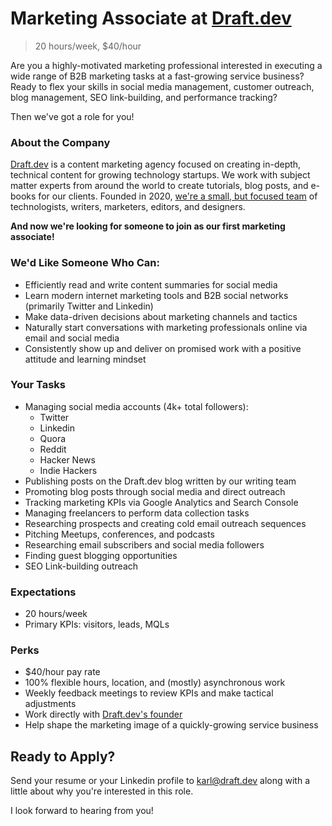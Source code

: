 # Marketing Associate at [Draft.dev](https://draft.dev/)
> 20 hours/week, $40/hour

Are you a highly-motivated marketing professional interested in executing a wide range of B2B marketing tasks at a fast-growing service business? Ready to flex your skills in social media management, customer outreach, blog management, SEO link-building, and performance tracking?

Then we've got a role for you!

### About the Company
[Draft.dev](https://draft.dev/) is a content marketing agency focused on creating in-depth, technical content for growing technology startups. We work with subject matter experts from around the world to create tutorials, blog posts, and e-books for our clients. Founded in 2020, [we're a small, but focused team](https://twitter.com/KarlLHughes/status/1337141695432024065) of technologists, writers, marketers, editors, and designers.

**And now we're looking for someone to join as our first marketing associate!**

### We'd Like Someone Who Can:
- Efficiently read and write content summaries for social media
- Learn modern internet marketing tools and B2B social networks (primarily Twitter and Linkedin)
- Make data-driven decisions about marketing channels and tactics
- Naturally start conversations with marketing professionals online via email and social media
- Consistently show up and deliver on promised work with a positive attitude and learning mindset

### Your Tasks
- Managing social media accounts (4k+ total followers):
  - Twitter
  - Linkedin
  - Quora
  - Reddit
  - Hacker News
  - Indie Hackers
- Publishing posts on the Draft.dev blog written by our writing team
- Promoting blog posts through social media and direct outreach
- Tracking marketing KPIs via Google Analytics and Search Console
- Managing freelancers to perform data collection tasks
- Researching prospects and creating cold email outreach sequences
- Pitching Meetups, conferences, and podcasts
- Researching email subscribers and social media followers
- Finding guest blogging opportunities
- SEO Link-building outreach

### Expectations
- 20 hours/week
- Primary KPIs: visitors, leads, MQLs

### Perks
- $40/hour pay rate
- 100% flexible hours, location, and (mostly) asynchronous work
- Weekly feedback meetings to review KPIs and make tactical adjustments
- Work directly with [Draft.dev's founder](https://www.linkedin.com/in/karllhughes)
- Help shape the marketing image of a quickly-growing service business

## Ready to Apply?
Send your resume or your Linkedin profile to [karl@draft.dev](mailto:karl@draft.dev) along with a little about why you're interested in this role.

I look forward to hearing from you!
